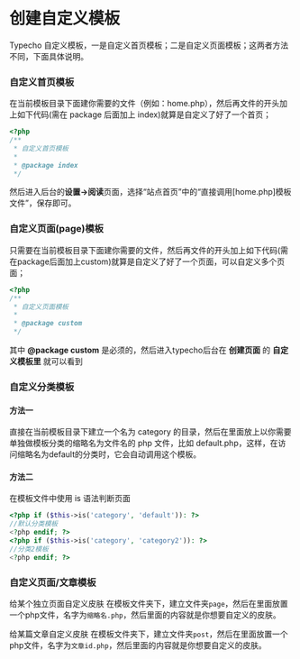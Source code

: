 # 创建自定义模板

Typecho 自定义模板，一是自定义首页模板；二是自定义页面模板；这两者方法不同，下面具体说明。
### 自定义首页模板
在当前模板目录下面建你需要的文件（例如：home.php），然后再文件的开头加上如下代码(需在 package 后面加上 index)就算是自定义了好了一个首页；
```php
<?php
/**
 * 自定义首页模板
 *
 * @package index
 */
```
然后进入后台的**设置→阅读**页面，选择“站点首页”中的“直接调用[home.php]模板文件”，保存即可。

### 自定义页面(page)模板
只需要在当前模板目录下面建你需要的文件，然后再文件的开头加上如下代码(需在package后面加上custom)就算是自定义了好了一个页面，可以自定义多个页面；
```php
<?php
/**
 * 自定义页面模板
 *
 * @package custom
 */
```

其中 **@package custom** 是必须的，然后进入typecho后台在 **创建页面** 的 **自定义模板里** 就可以看到

### 自定义分类模板

#### 方法一

直接在当前模板目录下建立一个名为 category 的目录，然后在里面放上以你需要单独做模板分类的缩略名为文件名的 php 文件，比如 default.php，这样，在访问缩略名为default的分类时，它会自动调用这个模板。

#### 方法二

在模板文件中使用 is 语法判断页面
```php
<?php if ($this->is('category', 'default')): ?>
//默认分类模板
<?php endif; ?>
<?php if ($this->is('category', 'category2')): ?>
//分类2模板
<?php endif; ?>
```

### 自定义页面/文章模板

给某个独立页面自定义皮肤
在模板文件夹下，建立文件夹`page`，然后在里面放置一个php文件，名字为`缩略名.php`，然后里面的内容就是你想要自定义的皮肤。

给某篇文章自定义皮肤
在模板文件夹下，建立文件夹`post`，然后在里面放置一个php文件，名字为`文章id.php`，然后里面的内容就是你想要自定义的皮肤。
